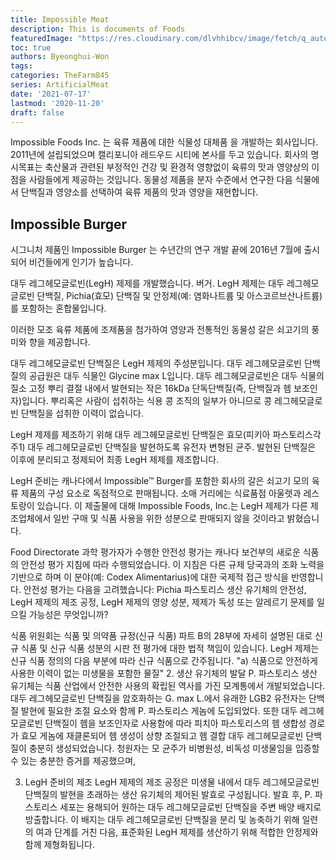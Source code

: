 ```yaml
---
title: Impossible Meat
description: This is documents of Foods
featuredImage: "https://res.cloudinary.com/dlvhhibcv/image/fetch/q_auto,w_960/https://images.ctfassets.net/hhv516v5f7sj/2IEainhKeLr81E5pHsGrjx/eba77704302a9816323bf7111fb376af/Values_Sticker_Blastahead.png?width=960"
toc: true
authors: Byeonghui-Won
tags:
categories: TheFarm845
series: ArtificialMeat
date: '2021-07-17'
lastmod: '2020-11-20'
draft: false
---
```


Impossible Foods Inc. 는 육류 제품에 대한 식물성 대체품 을 개발하는 회사입니다. 2011년에 설립되었으며 캘리포니아 레드우드 시티에 본사를 두고 있습니다. 회사의 명시목표는 축산물과 관련된 부정적인 건강 및 환경적 영향없이 육류의 맛과 영양상의 이점을 사람들에게 제공하는 것입니다. 동물성 제품을 분자 수준에서 연구한 다음 식물에서 단백질과 영양소를 선택하여 육류 제품의 맛과 영양을 재현합니다. 

## Impossible Burger

시그니처 제품인 Impossible Burger 는 수년간의 연구 개발 끝에 2016년 7월에 출시되어 비건들에게 인기가 높습니다.

대두 레그헤모글로빈(LegH) 제제를 개발했습니다. 버거. LegH 제제는 대두 레그헤모글로빈 단백질, Pichia(효모) 단백질 및 안정제(예: 염화나트륨 및 아스코르브산나트륨)를 포함하는 혼합물입니다. 

이러한 모조 육류 제품에 조제품을 첨가하여 영양과 전통적인 동물성 갈은 쇠고기의 풍미와 향을 제공합니다.

대두 레그헤모글로빈 단백질은 LegH 제제의 주성분입니다. 대두 레그헤모글로빈 단백질의 공급원은 대두 식물인 Glycine max L입니다. 대두 레그헤모글로빈은 대두 식물의 질소 고정 뿌리 결절 내에서 발현되는 작은 16kDa 단독단백질(즉, 단백질과 헴 보조인자)입니다. 뿌리혹은 사람이 섭취하는 식용 콩 조직의 일부가 아니므로 콩 레그헤모글로빈 단백질을 섭취한 이력이 없습니다.

LegH 제제를 제조하기 위해 대두 레그헤모글로빈 단백질은 효모(피키아 파스토리스각주1) 대두 레그헤모글로빈 단백질을 발현하도록 유전자 변형된 균주. 발현된 단백질은 이후에 분리되고 정제되어 최종 LegH 제제를 제조합니다.

LegH 준비는 캐나다에서 Impossible™ Burger를 포함한 회사의 갈은 쇠고기 모의 육류 제품의 구성 요소로 독점적으로 판매됩니다. 소매 거리에는 식료품점 아울렛과 레스토랑이 있습니다. 이 제출물에 대해 Impossible Foods, Inc.는 LegH 제제가 다른 제조업체에서 일반 구매 및 식품 사용을 위한 성분으로 판매되지 않을 것이라고 밝혔습니다.  

Food Directorate 과학 평가자가 수행한 안전성 평가는 캐나다 보건부의 새로운 식품의 안전성 평가 지침에 따라 수행되었습니다. 이 지침은 다른 규제 당국과의 조화 노력을 기반으로 하며 이 분야(예: Codex Alimentarius)에 대한 국제적 접근 방식을 반영합니다. 안전성 평가는 다음을 고려했습니다: Pichia 파스토리스 생산 유기체의 안전성, LegH 제제의 제조 공정, LegH 제제의 영양 성분, 제제가 독성 또는 알레르기 문제를 일으킬 가능성은 무엇입니까?

식품 위원회는 식품 및 의약품 규정(신규 식품) 파트 B의 28부에 자세히 설명된 대로 신규 식품 및 신규 식품 성분의 시판 전 평가에 대한 법적 책임이 있습니다. LegH 제제는 신규 식품 정의의 다음 부분에 따라 신규 식품으로 간주됩니다. "a) 식품으로 안전하게 사용한 이력이 없는 미생물을 포함한 물질"
2. 생산 유기체의 발달
P. 파스토리스 생산 유기체는 식품 산업에서 안전한 사용의 확립된 역사를 가진 모계통에서 개발되었습니다. 대두 레그헤모글로빈 단백질을 암호화하는 G. max L.에서 유래한 LGB2 유전자는 단백질 발현에 필요한 조절 요소와 함께 P. 파스토리스 게놈에 도입되었다. 또한 대두 레그헤모글로빈 단백질이 헴을 보조인자로 사용함에 따라 피치아 파스토리스의 헴 생합성 경로가 효모 게놈에 재클론되어 헴 생성이 상향 조절되고 헴 결합 대두 레그헤모글로빈 단백질이 충분히 생성되었습니다. 청원자는 모 균주가 비병원성, 비독성 미생물임을 입증할 수 있는 충분한 증거를 제공했으며,

3. LegH 준비의 제조
LegH 제제의 제조 공정은 미생물 내에서 대두 레그헤모글로빈 단백질의 발현을 초래하는 생산 유기체의 제어된 발효로 구성됩니다. 발효 후, P. 파스토리스 세포는 용해되어 원하는 대두 레그헤모글로빈 단백질을 주변 배양 배지로 방출합니다. 이 배지는 대두 레그헤모글로빈 단백질을 분리 및 농축하기 위해 일련의 여과 단계를 거친 다음, 표준화된 LegH 제제를 생산하기 위해 적합한 안정제와 함께 제형화됩니다.
